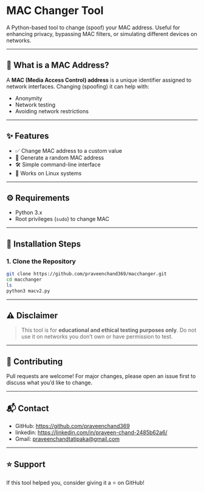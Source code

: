 #  MAC Changer Tool 

A Python-based tool to change (spoof) your MAC address. Useful for enhancing privacy, bypassing MAC filters, or simulating different devices on networks.

---

## 📌 What is a MAC Address?

A **MAC (Media Access Control) address** is a unique identifier assigned to network interfaces. Changing (spoofing) it can help with:

- Anonymity
- Network testing
- Avoiding network restrictions

---

## ✨ Features

- ✅ Change MAC address to a custom value  
- 🎲 Generate a random MAC address    
- 🛠️ Simple command-line interface  
- 🐧 Works on Linux systems  

---

## ⚙️ Requirements

- Python 3.x   
- Root privileges (`sudo`) to change MAC  

---

## 🧰 Installation Steps

### 1. Clone the Repository

```bash
git clone https://github.com/praveenchand369/macchanger.git
cd macchanger
ls
python3 macv2.py

```


---





## ⚠️ Disclaimer

> This tool is for **educational and ethical testing purposes only**. Do not use it on networks you don’t own or have permission to test.

---

## 🙌 Contributing

Pull requests are welcome! For major changes, please open an issue first to discuss what you’d like to change.

---

## 📬 Contact

- GitHub: https://github.com/praveenchand369
- linkedin: https://linkedin.com/in/praveen-chand-2485b62a6/
- Gmail: praveenchandtatipaka@gmail.com

---

## ⭐ Support

If this tool helped you, consider giving it a ⭐ on GitHub!
